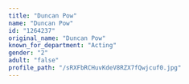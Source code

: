 ```yaml
---
title: "Duncan Pow"
name: "Duncan Pow"
id: "1264237"
original_name: "Duncan Pow"
known_for_department: "Acting"
gender: "2"
adult: "false"
profile_path: "/sRXFbRCHuvKdeV8RZX7fQwjcuf0.jpg"
---
```

